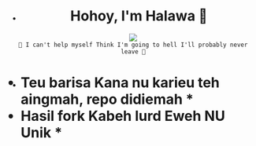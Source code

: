 * <h1 align="center">Hohoy, I'm Halawa 👋</h1>

<p align="center">
  <a href="https://t.me/Knoxzx"><img src="https://user-images.githubusercontent.com/77770753/117139498-f081c400-adc9-11eb-9aaf-f895a54ecc67.gif"></a>
  </br><code>🎵 I can't help myself Think I'm going to hell I'll probably never leave 🎵</code>
</p>

* <h1 aligh= Rek naon Sia Kadieu,punten²we da sim aingmah *
* Teu barisa Kana nu karieu teh aingmah, repo didiemah *
* Hasil fork Kabeh lurd Eweh NU Unik *

